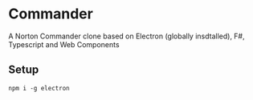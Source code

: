 # Commander
A Norton Commander clone based on Electron (globally insdtalled), F#, Typescript and Web Components

## Setup
`npm i -g electron`